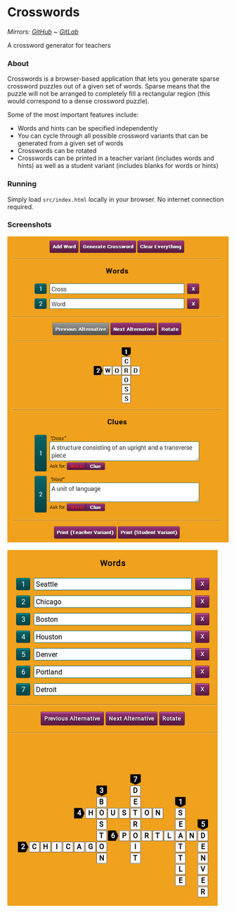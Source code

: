 Crosswords
==========

*Mirrors: [GitHub] ~ [GitLab]*

A crossword generator for teachers

### About

Crosswords is a browser-based application that lets you generate sparse
crossword puzzles out of a given set of words. Sparse means that the
puzzle will not be arranged to completely fill a rectangular region
(this would correspond to a dense crossword puzzle).

Some of the most important features include:

* Words and hints can be specified independently
* You can cycle through all possible crossword variants that can be
generated from a given set of words
* Crosswords can be rotated
* Crosswords can be printed in a teacher variant (includes words and
hints) as well as a student variant (includes blanks for words or hints)

### Running

Simply load `src/index.html` locally in your browser. No internet connection
required.

### Screenshots

![Main interface](screenshots/main-interface.png)

![Large crosswords](screenshots/large-crossword.png)

[GitHub]: https://github.com/Johennes/Crosswords
[GitLab]: https://gitlab.com/cherrypicker/Crosswords
